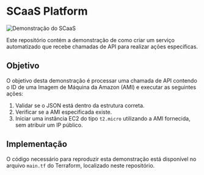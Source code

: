 # SCaaS Platform

![Demonstração do SCaaS](assets/scaas_test.gif)

Este repositório contém a demonstração de como criar um serviço automatizado que recebe chamadas de API para realizar ações específicas.

## Objetivo

O objetivo desta demonstração é processar uma chamada de API contendo o ID de uma Imagem de Máquina da Amazon (AMI) e executar as seguintes ações:

1. Validar se o JSON está dentro da estrutura correta.
2. Verificar se a AMI especificada existe.
3. Iniciar uma instância EC2 do tipo `t2.micro` utilizando a AMI fornecida, sem atribuir um IP público.

## Implementação

O código necessário para reproduzir esta demonstração está disponível no arquivo `main.tf` do Terraform, localizado neste repositório.
